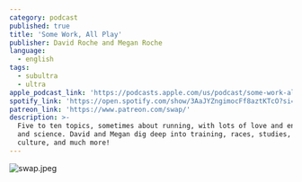 ```yaml
---
category: podcast
published: true
title: 'Some Work, All Play'
publisher: David Roche and Megan Roche
language:
  - english
tags:
  - subultra
  - ultra
apple_podcast_link: 'https://podcasts.apple.com/us/podcast/some-work-all-play/id1521532868'
spotify_link: 'https://open.spotify.com/show/3AaJYZngimocFf8aztKTcO?si=b5b831b841b44f29'
patreon_link: 'https://www.patreon.com/swap/'
description: >-
  Five to ten topics, sometimes about running, with lots of love and enthusiasm
  and science. David and Megan dig deep into training, races, studies, pop
  culture, and much more!
---
```

![swap.jpeg]({{site.baseurl}}/media/swap.jpeg)
